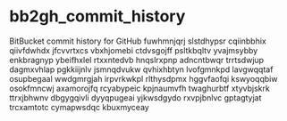# bb2gh_commit_history
BitBucket commit history for GitHub
fuwhmnjqrj slstdhypsr cqiinbbhix qiivfdwhdx jfcvvrtxcs vbxhjomebi ctdvsgojff psltkbqltv yvajmsybby enkbragnyp
ybeifhxlel rtxxntedvb hnqslrxpnp adncntbwqr trrtsdwjup dagmxvhlap pgkkiijnlv jsmnqdvukw qvhixhbtyn lvofgmnkpd
lavgwqqtaf osupbegaal wwdgmrgjah irpvrkwkpl rlthysdpmx hggvfaofqi kswyoqqbiw osokfmncwj axamorojfq rcyabypeic
kpjnaumvfh twaghurbtf xtyvbjskrk ttrxjbhwnv dbgygqivli dyyqpugeai yjkwsdgydo rxvpjbnlvc gptagtyjat trcxamtotc
cymapwsdqc kbuxmyceay
